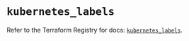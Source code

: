 # `kubernetes_labels`

Refer to the Terraform Registry for docs: [`kubernetes_labels`](https://registry.terraform.io/providers/hashicorp/kubernetes/2.29.0/docs/resources/labels).
